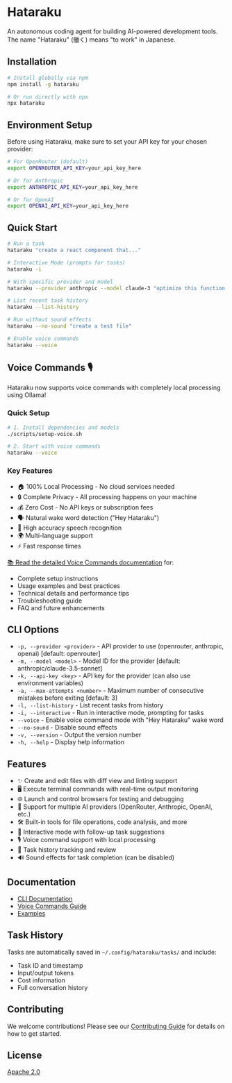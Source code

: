 # Hataraku

An autonomous coding agent for building AI-powered development tools. The name "Hataraku" (働く) means "to work" in Japanese.

## Installation

```bash
# Install globally via npm
npm install -g hataraku

# Or run directly with npx
npx hataraku
```

## Environment Setup

Before using Hataraku, make sure to set your API key for your chosen provider:

```bash
# For OpenRouter (default)
export OPENROUTER_API_KEY=your_api_key_here

# Or for Anthropic
export ANTHROPIC_API_KEY=your_api_key_here

# Or for OpenAI
export OPENAI_API_KEY=your_api_key_here
```

## Quick Start

```bash
# Run a task
hataraku "create a react component that..."

# Interactive Mode (prompts for tasks)
hataraku -i

# With specific provider and model
hataraku --provider anthropic --model claude-3 "optimize this function..."

# List recent task history
hataraku --list-history

# Run without sound effects
hataraku --no-sound "create a test file"

# Enable voice commands
hataraku --voice
```

## Voice Commands 🎙️

Hataraku now supports voice commands with completely local processing using Ollama!

### Quick Setup

```bash
# 1. Install dependencies and models
./scripts/setup-voice.sh

# 2. Start with voice commands
hataraku --voice
```

### Key Features
- 🏠 100% Local Processing - No cloud services needed
- 🔒 Complete Privacy - All processing happens on your machine
- 💰 Zero Cost - No API keys or subscription fees
- 🗣️ Natural wake word detection ("Hey Hataraku")
- 🎯 High accuracy speech recognition
- 🌍 Multi-language support
- ⚡ Fast response times

[📚 Read the detailed Voice Commands documentation](./docs/voice-commands.md) for:
- Complete setup instructions
- Usage examples and best practices
- Technical details and performance tips
- Troubleshooting guide
- FAQ and future enhancements

## CLI Options

- `-p, --provider <provider>` - API provider to use (openrouter, anthropic, openai) [default: openrouter]
- `-m, --model <model>` - Model ID for the provider [default: anthropic/claude-3.5-sonnet]
- `-k, --api-key <key>` - API key for the provider (can also use environment variables)
- `-a, --max-attempts <number>` - Maximum number of consecutive mistakes before exiting [default: 3]
- `-l, --list-history` - List recent tasks from history
- `-i, --interactive` - Run in interactive mode, prompting for tasks
- `--voice` - Enable voice command mode with "Hey Hataraku" wake word
- `--no-sound` - Disable sound effects
- `-v, --version` - Output the version number
- `-h, --help` - Display help information

## Features

- ✨ Create and edit files with diff view and linting support
- 🖥️ Execute terminal commands with real-time output monitoring
- 🌐 Launch and control browsers for testing and debugging
- 🤖 Support for multiple AI providers (OpenRouter, Anthropic, OpenAI, etc.)
- 🛠️ Built-in tools for file operations, code analysis, and more
- 💬 Interactive mode with follow-up task suggestions
- 🎙️ Voice command support with local processing
- 📝 Task history tracking and review
- 🔊 Sound effects for task completion (can be disabled)

## Documentation

- [CLI Documentation](./docs/cli.md)
- [Voice Commands Guide](./docs/voice-commands.md)
- [Examples](./examples/)

## Task History

Tasks are automatically saved in `~/.config/hataraku/tasks/` and include:
- Task ID and timestamp
- Input/output tokens
- Cost information
- Full conversation history

## Contributing

We welcome contributions! Please see our [Contributing Guide](./CONTRIBUTING.md) for details on how to get started.

## License

[Apache 2.0](./LICENSE)
